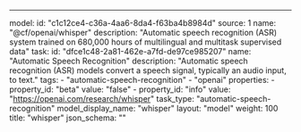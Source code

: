 ---
model:
  id: "c1c12ce4-c36a-4aa6-8da4-f63ba4b8984d"
  source: 1
  name: "@cf/openai/whisper"
  description: "Automatic speech recognition (ASR) system trained on 680,000 hours of multilingual and multitask supervised data"
  task:
    id: "dfce1c48-2a81-462e-a7fd-de97ce985207"
    name: "Automatic Speech Recognition"
    description: "Automatic speech recognition (ASR) models convert a speech signal, typically an audio input, to text."
  tags:
    - "automatic-speech-recognition"
    - "openai"
  properties:
    - property_id: "beta"
      value: "false"
    - property_id: "info"
      value: "https://openai.com/research/whisper"
task_type: "automatic-speech-recognition"
model_display_name: "whisper"
layout: "model"
weight: 100
title: "whisper"
json_schema: ""